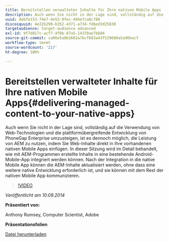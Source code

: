 ```yaml
---
title: Bereitstellen verwalteter Inhalte für Ihre nativen Mobile Apps
description: Auch wenn Sie nicht in der Lage sind, vollständig auf die Verwendung von Web-Technologien und die plattformübergreifende Entwicklung von PhoneGap Enterprise umzusteigen, ist es dennoch möglich, die Leistung von AEM zu nutzen, indem Sie Web-Inhalte direkt in Ihre vorhandenen nativen Mobile Apps einfügen. In dieser Sitzung wird im Detail behandelt, wie mit AEM-Programmen erstellte Inhalte in eine bestehende Android-Mobile-App integriert werden können. Nach der Integration in die native Mobile App können die AEM-Inhalte aktualisiert werden, ohne dass eine weitere native Entwicklung erforderlich ist, und sie können mit dem Rest der nativen Mobile App kommunizieren.
uuid: debfe153-74e7-4e52-9fec-494e7ca6c780
discoiquuid: 4e22b290-b352-4371-a734-fdbed3d25838
targetaudience: target-audience advanced
exl-id: 9f7d017c-acf7-4f0b-87a5-14370ae7bb84
source-git-commit: ca06e5a8b1602a7bcfb83a43f529680a5a96bacf
workflow-type: tm+mt
source-wordcount: '217'
ht-degree: 100%

---
```


# Bereitstellen verwalteter Inhalte für Ihre nativen Mobile Apps{#delivering-managed-content-to-your-native-apps}

Auch wenn Sie nicht in der Lage sind, vollständig auf die Verwendung von Web-Technologien und die plattformübergreifende Entwicklung von PhoneGap Enterprise umzusteigen, ist es dennoch möglich, die Leistung von AEM zu nutzen, indem Sie Web-Inhalte direkt in Ihre vorhandenen nativen Mobile Apps einfügen. In dieser Sitzung wird im Detail behandelt, wie mit AEM-Programmen erstellte Inhalte in eine bestehende Android-Mobile-App integriert werden können. Nach der Integration in die native Mobile App können die AEM-Inhalte aktualisiert werden, ohne dass eine weitere native Entwicklung erforderlich ist, und sie können mit dem Rest der nativen Mobile App kommunizieren.

>[!VIDEO](https://video.tv.adobe.com/v/19467/?quality=9)

*Veröffentlicht am 10.09.2014*

**Präsentiert von:**

Anthony Rumsey, Computer Scientist, Adobe

**Präsentationsfolien**

[Datei herunterladen](assets/9-10-2014-delivering-managed-content-to-your-native-apps.pdf)
<!--
[Get back to the Overview](https://helpx.adobe.com/experience-manager/kt/eseminars/gems/aem-index.html)
-->
